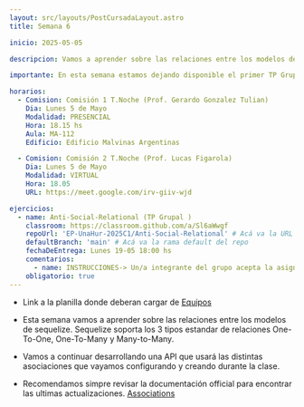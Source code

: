 ```yaml
---
layout: src/layouts/PostCursadaLayout.astro
title: Semana 6

inicio: 2025-05-05

descripcion: Vamos a aprender sobre las relaciones entre los modelos de sequelize. Sequelize soporta los 3 tipos estandar de relaciones  One-To-One, One-To-Many y Many-to-Many.

importante: En esta semana estamos dejando disponible el primer TP Grupal que se deberá entregar antes de la clase del Lunes 19-Mayo-2025. Vayan cerrando y registrando cuanto antes los grupos en la planilla que se encuentra debajo . La plataforma elegida para presentar los TP también es Github classroom. La creación de los grupos se hace en el paso de "Aceptar asignación" la primera vez y lo debe hacer uno de los integrantes del grupo. Luego, el resto del grupo se unen eligiéndolo de la lista de grupos disponibles, también en el paso de "Aceptar asignación". Para los siguientes TP, ya les quedará asociado el usuario de github a un grupo, y solo un docente podrá cambiarlos o quitarlos de ese grupo.

horarios:
  - Comision: Comisión 1 T.Noche (Prof. Gerardo Gonzalez Tulian)
    Dia: Lunes 5 de Mayo
    Modalidad: PRESENCIAL
    Hora: 18.15 hs
    Aula: MA-112
    Edificio: Edificio Malvinas Argentinas

  - Comision: Comisión 2 T.Noche (Prof. Lucas Figarola)
    Dia: Lunes 5 de Mayo
    Modalidad: VIRTUAL
    Hora: 18.05
    URL: https://meet.google.com/irv-giiv-wjd

ejercicios:
  - name: Anti-Social-Relational (TP Grupal )
    classroom: https://classroom.github.com/a/Sl6aWwgf
    repoUrl: 'EP-UnaHur-2025C1/Anti-Social-Relational' # Acá va la URL del repo sin el "https://github.com/"
    defaultBranch: 'main' # Acá va la rama default del repo
    fechaDeEntrega: Lunes 19-05 18:00 hs
    comentarios:
      - name: INSTRUCCIONES-> Un/a integrante del grupo acepta la asignación y procede a dar de alta el grupo (tengan acordado el nombre previamente), luego el resto de los/as integrantes también aceptan la asignación, y se unen a su grupo. La entrega la realizan haciendo push al reposotorio grupal desde cualquiera de los usuarios github del grupo. Podrán hacer los push hasta la fecha/hora límite indicada.
    obligatorio: true
---
```


- Link a la planilla donde deberan cargar de <a href="https://docs.google.com/spreadsheets/d/1FlSAHBPON9jCX9R63odobxGcQIQyxt5or1UqUAfmkGc/edit?usp=sharing" target="_blank">Equipos</a>

- Esta semana vamos a aprender sobre las relaciones entre los modelos de sequelize. Sequelize soporta los 3 tipos estandar de relaciones One-To-One, One-To-Many y Many-to-Many.

- Vamos a continuar desarrollando una API que usará las distintas asociaciones que vayamos configurando y creando durante la clase.

- Recomendamos simpre revisar la documentación official para encontrar las ultimas actualizaciones.
  <a href="https://sequelize.org/docs/v6/core-concepts/assocs/" target="_blank"> Associations</a>
